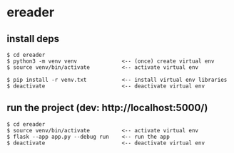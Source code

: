 # ereader

## install deps
```
$ cd ereader
$ python3 -m venv venv              <-- (once) create virtual env
$ source venv/bin/activate          <-- activate virtual env

$ pip install -r venv.txt           <-- install virtual env libraries
$ deactivate                        <-- deactivate virtual env
```
<!-- 
$ pip freeze > venv.txt             <-- (not required) list virtual env libraries 
-->

## run the project (dev: http://localhost:5000/)
```
$ cd ereader
$ source venv/bin/activate          <-- activate virtual env
$ flask --app app.py --debug run    <-- run the app
$ deactivate                        <-- deactivate virtual env
```